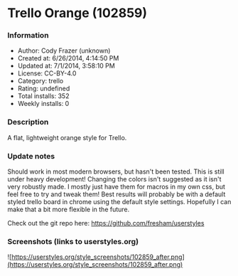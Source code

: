 # Trello Orange (102859)

### Information
- Author: Cody Frazer (unknown)
- Created at: 6/26/2014, 4:14:50 PM
- Updated at: 7/1/2014, 3:58:10 PM
- License: CC-BY-4.0
- Category: trello
- Rating: undefined
- Total installs: 352
- Weekly installs: 0


### Description
A flat, lightweight orange style for Trello.

### Update notes
Should work in most modern browsers, but hasn't been tested. This is still under heavy development! Changing the colors isn't suggested as it isn't very robustly made. I mostly just have them for macros in my own css, but feel free to try and tweak them! Best results will probably be with a default styled trello board in chrome using the default style settings. Hopefully I can make that a bit more flexible in the future.

Check out the git repo here: https://github.com/fresham/userstyles

### Screenshots (links to userstyles.org)
![https://userstyles.org/style_screenshots/102859_after.png](https://userstyles.org/style_screenshots/102859_after.png)


